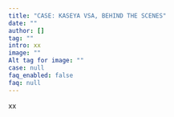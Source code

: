 ```yaml
---
title: "CASE: KASEYA VSA, BEHIND THE SCENES"
date: ""
author: []
tag: ""
intro: xx
image: ""
Alt tag for image: ""
case: null
faq_enabled: false
faq: null
---
```

xx
